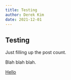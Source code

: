```yaml
---
title: Testing
author: Derek Kim
date: 2021-12-01
---
```


## Testing

Just filling up the post count.

Blah blah blah.

[Hello](www.google.com)
